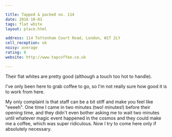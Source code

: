 ```yaml
---

title: Tapped & packed no. 114
date: 2016-10-01
tags: flat white
layout: place.html

address: 114 Tottenham Court Road, London, W1T 2LY
cell_reception: ok
noisy: average
rating: 8
website: http://www.tapcoffee.co.uk

---
```


Their flat whites are pretty good (although a touch too hot to handle).

I've only been here to grab coffee to go, so I'm not really sure how good it is to work from here.

My only complaint is that staff can be a bit stiff and make you feel like "eeeeh". One time I came in two minutes (two! minutes!) before their opening time, and they didn't even bother asking me to wait two minutes until whatever magic event happened in the cosmos and they could make me a coffee, which was super ridiculous. Now I try to come here only if absolutely necessary.
